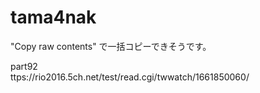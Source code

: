 # tama4nak

"Copy raw contents" で一括コピーできそうです。

part92  
ttps://rio2016.5ch.net/test/read.cgi/twwatch/1661850060/
